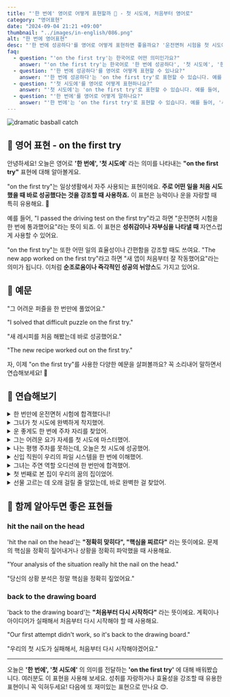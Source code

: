 ```yaml
---
title: "'한 번에' 영어로 어떻게 표현할까 🎯 - 첫 시도에, 처음부터 영어로"
category: "영어표현"
date: "2024-09-04 21:21 +09:00"
thumbnail: "../images/in-english/086.png"
alt: "한 번에 영어표현"
desc: "'한 번에 성공하다'를 영어로 어떻게 표현하면 좋을까요? '운전면허 시험을 첫 시도에 통과했어요', '새 앱이 처음부터 잘 작동했어요' 등을 영어로 표현하는 법을 배워봅시다. 다양한 예문을 통해서 'on the first try' 표현을 연습하고 본인의 표현으로 만들어 보세요."
faq:
  - question: "'on the first try'는 한국어로 어떤 의미인가요?"
    answer: "'on the first try'는 한국어로 '한 번에 성공하다', '첫 시도에', '한 번에' 등으로 번역될 수 있습니다. 주로 어떤 일을 처음 시도했을 때 바로 성공했다는 것을 강조할 때 사용합니다."
  - question: "'한 번에 성공하다'를 영어로 어떻게 표현할 수 있나요?"
    answer: "'한 번에 성공하다'는 'on the first try'로 표현할 수 있습니다. 예를 들어, '운전면허 시험을 첫 시도에 통과했어요'는 'I passed the driving test on the first try'로 말할 수 있습니다."
  - question: "'첫 시도에'를 영어로 어떻게 표현하나요?"
    answer: "'첫 시도에'는 'on the first try'로 표현할 수 있습니다. 예를 들어, '그 어려운 퍼즐을 첫 시도에 풀었어요'는 'I solved that difficult puzzle on the first try'로 말할 수 있습니다."
  - question: "'한 번에'를 영어로 어떻게 말하나요?"
    answer: "'한 번에'는 'on the first try'로 표현할 수 있습니다. 예를 들어, '새 레시피를 처음 해봤는데 바로 성공했어요'는 'The new recipe worked out on the first try'로 말할 수 있습니다."
---
```


![dramatic basball catch](../images/in-english/086-1.avif)

## 🌟 영어 표현 - on the first try

안녕하세요! 오늘은 영어로 **'한 번에', '첫 시도에'** 라는 의미를 나타내는 **"on the first try"** 표현에 대해 알아볼게요.

"on the first try"는 일상생활에서 자주 사용되는 표현이에요. **주로 어떤 일을 처음 시도했을 때 바로 성공했다는 것을 강조할 때 사용하죠.** 이 표현은 능력이나 운을 자랑할 때 특히 유용해요. 🎯

예를 들어, "I passed the driving test on the first try"라고 하면 "운전면허 시험을 한 번에 통과했어요"라는 뜻이 되죠. 이 표현은 **성취감이나 자부심을 나타낼 때** 자연스럽게 사용할 수 있어요.

"on the first try"는 또한 어떤 일의 효율성이나 간편함을 강조할 때도 쓰여요. "The new app worked on the first try"라고 하면 "새 앱이 처음부터 잘 작동했어요"라는 의미가 됩니다. 이처럼 **순조로움이나 즉각적인 성공의 뉘앙스**도 가지고 있어요.

<div 
  data-inline-banner="🎉 새해에는 스픽 AI와 함께 영어 공부하자" 
  data-inline-banner-subtext="설날 특별 할인으로 최대 70% 할인! (~2/3)" 
  data-inline-banner-link="https://app.usespeak.com/kr-ko/sale/kr-affiliate-special/?ref=engple-inline"
  data-inline-banner-caption="해당 링크를 통해 구매시 일정액의 수수료를 지급받습니다.">
</div>

## 📖 예문

"그 어려운 퍼즐을 한 번만에 풀었어요."

"I solved that difficult puzzle on the first try."

"새 레시피를 처음 해봤는데 바로 성공했어요."

"The new recipe worked out on the first try."

자, 이제 "on the first try"를 사용한 다양한 예문을 살펴볼까요? 꼭 소리내어 말하면서 연습해보세요! 🚀

## 💬 연습해보기

<details>
<summary>한 번만에 운전면허 시험에 합격했다니!</summary>
<span>I can't believe I passed my driving test on the first try!</span>
</details>

<details>
<summary>그녀가 첫 시도에 완벽하게 착지했어.</summary>
<span>She <a href="/blog/vocab-1/011.nail/">nailed the landing</a> on the first try.</span>
</details>

<details>
<summary>운 좋게도 한 번에 주차 자리를 찾았어.</summary>
<span>We got lucky and found a parking spot on the first try.</span>
</details>

<details>
<summary>그는 어려운 요가 자세를 첫 시도에 마스터했어.</summary>
<span>He mastered that difficult yoga pose on the first try.</span>
</details>

<details>
<summary>나는 평행 주차를 못하는데, 오늘은 첫 시도에 성공했어.</summary>
<span>I'm terrible at parallel parking, but today I did it on the first try.</span>
</details>

<details>
<summary>신입 직원이 우리의 파일 시스템을 한 번에 이해했어.</summary>
<span>The new employee <a href="/blog/in-english/170.figure-out/">figured out</a> our filing system on the first try.</span>
</details>

<details>
<summary>그녀는 주연 역할 오디션에 한 번만에 합격했어.</summary>
<span>She auditioned for the lead role and got it on the first try.</span>
</details>

<details>
<summary>첫 번째로 본 집이 우리의 꿈의 집이었어.</summary>
<span>We found our dream house on the first try.</span>
</details>

<details>
<summary>선물 고르는 데 오래 걸릴 줄 알았는데, 바로 완벽한 걸 찾았어.</summary>
<span>I thought it would <a href="/blog/in-english/010.take-a-while/">take forever</a> to find the right gift, but I found the perfect one on the first try.</span>
</details>

## 🤝 함께 알아두면 좋은 표현들

### hit the nail on the head

'hit the nail on the head'는 **"정확히 맞히다", "핵심을 찌르다"** 라는 뜻이에요. 문제의 핵심을 정확히 짚어내거나 상황을 정확히 파악했을 때 사용해요.

"Your analysis of the situation really hit the nail on the head."

"당신의 상황 분석은 정말 핵심을 정확히 짚었어요."

### back to the drawing board

'back to the drawing board'는 **"처음부터 다시 시작하다"** 라는 뜻이에요. 계획이나 아이디어가 실패해서 처음부터 다시 시작해야 할 때 사용해요.

"Our first attempt didn't work, so it's back to the drawing board."

"우리의 첫 시도가 실패해서, 처음부터 다시 시작해야겠어요."

---

오늘은 **'한 번에', '첫 시도에'** 의 의미를 전달하는 **'on the first try'** 에 대해 배워봤습니다. 여러분도 이 표현을 사용해 보세요. 성취를 자랑하거나 효율성을 강조할 때 유용한 표현이니 꼭 익혀두세요! 다음에 또 재미있는 표현으로 만나요 😊.
